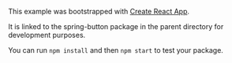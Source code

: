 This example was bootstrapped with [Create React App](https://github.com/facebook/create-react-app).

It is linked to the spring-button package in the parent directory for development purposes.

You can run `npm install` and then `npm start` to test your package.
